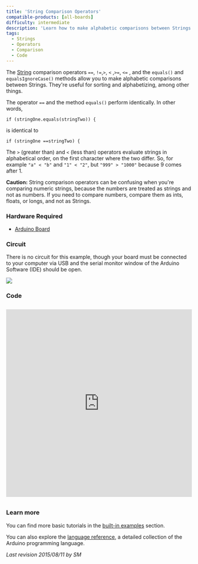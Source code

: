```yaml
---
title: 'String Comparison Operators'
compatible-products: [all-boards]
difficulty: intermediate
description: 'Learn how to make alphabetic comparisons between Strings. They are useful for sorting and alphabetizing, among other things.'
tags:
  - Strings
  - Operators
  - Comparison
  - Code
---
```


The [String](https://www.arduino.cc/en/Reference/StringObject) comparison operators `==`, `!=`,`>`, `<` ,`>=`, `<=` , and the `equals()` and `equalsIgnoreCase()` methods allow you to make alphabetic comparisons between Strings. They're useful for sorting and alphabetizing, among other things.

The operator `==` and the method `equals()` perform identically. In other words,

```arduino
if (stringOne.equals(stringTwo)) {
```

is identical to

```arduino
if (stringOne ==stringTwo) {
```

The `>` (greater than) and `<` (less than) operators evaluate strings in alphabetical order, on the first character where the two differ. So, for example `"a" < "b"` and `"1" < "2"`, but `"999" > "1000"` because 9 comes after 1.

**Caution:**
String comparison operators can be confusing when you're comparing numeric strings, because the numbers are treated as strings and not as numbers.  If you need to compare numbers, compare them as ints, floats, or longs, and not as Strings.

### Hardware Required

- [Arduino Board](https://store.arduino.cc/collections/boards-modules)

### Circuit

There is no circuit for this example, though your board must be connected to your computer via USB and the serial monitor window of the Arduino Software (IDE) should be open.

![](assets/circuit.png)


### Code

<iframe src='https://create.arduino.cc/example/builtin/08.Strings%5CStringComparisonOperators/StringComparisonOperators/preview?embed&snippet' style='height:510px;width:100%;margin:10px 0' frameborder='0'></iframe>

### Learn more

You can find more basic tutorials in the [built-in examples](/built-in-examples) section.

You can also explore the [language reference](https://www.arduino.cc/reference/en/), a detailed collection of the Arduino programming language.

*Last revision 2015/08/11 by SM*